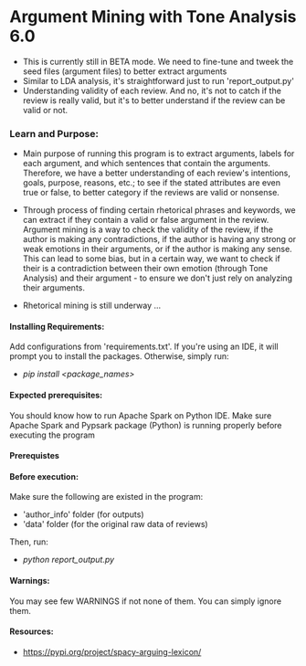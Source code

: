 # Argument Mining with Tone Analysis 6.0 

- This is currently still in BETA mode. We need to fine-tune and tweek the seed files (argument files) to better 
extract arguments
- Similar to LDA analysis, it's straightforward just to run 'report_output.py'
- Understanding validity of each review. And no, it's not to catch if the review is really valid,
but it's to better understand if the review can be valid or not. 

### Learn and Purpose:
- Main purpose of running this program is to extract arguments, labels for each argument,
and which sentences that contain the arguments. Therefore, we have a better understanding
of each review's intentions, goals, purpose, reasons, etc.; to see if the stated attributes are even true or false, 
to better category if the reviews are valid or nonsense. 

- Through process of finding certain rhetorical phrases and keywords, we can extract if they contain 
a valid or false argument in the review. Argument mining is a way to check the validity of the review,
if the author is making any contradictions, if the author is having any strong or weak emotions in their arguments, 
or if the author is making any sense. This can lead to some bias, but in a certain way, we want to check if their is a 
contradiction between their own emotion (through Tone Analysis) and their argument - to ensure we don't just rely
 on analyzing their arguments. 
 
- Rhetorical mining is still underway ... 

#### Installing Requirements:
Add configurations from 'requirements.txt'. If you're using an IDE, it will prompt you
to install the packages. Otherwise, simply run:
- _pip install <package_names>_

#### Expected prerequisites:
You should know how to run Apache Spark on Python IDE. Make sure Apache Spark
and Pypsark package (Python) is running properly before executing the program 

#### Prerequistes

#### Before execution:
Make sure the following are existed in the program:
* 'author_info' folder (for outputs)
* 'data' folder (for the original raw data of reviews)

Then, run:
- _python report_output.py_

#### Warnings:
You may see few WARNINGS if not none of them. You can simply ignore them.

#### Resources:
- https://pypi.org/project/spacy-arguing-lexicon/
